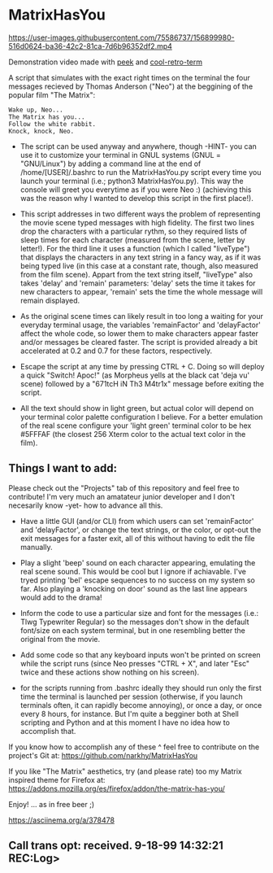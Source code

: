 # MatrixHasYou

https://user-images.githubusercontent.com/75586737/156899980-516d0624-ba36-42c2-81ca-7d6b96352df2.mp4

Demonstration video made with [peek](https://github.com/phw/peek) and [cool-retro-term](https://github.com/Swordfish90/cool-retro-term)

A script that simulates with the exact right times on the terminal the four messages recieved by Thomas Anderson ("Neo") at the beggining of the popular film "The Matrix":

    Wake up, Neo...
    The Matrix has you...
    Follow the white rabbit.
    Knock, knock, Neo.

- The script can be used anyway and anywhere, though -HINT- you can use it to customize your terminal in GNUL systems (GNUL = "GNU/Linux") by adding a command line at the end of /home/[USER]/.bashrc to run the MatrixHasYou.py script every time you launch your terminal (i.e.; python3 MatrixHasYou.py). This way the console will greet you everytime as if you were Neo :) (achieving this was the reason why I wanted to develop this script in the first place!).

- This script addresses in two different ways the problem of representing the movie scene typed messages with high fidelity. The first two lines drop the characters with a particular rythm, so they required lists of sleep times for each character (measured from the scene, letter by letter!). For the third line it uses a function (which I called "liveType") that displays the characters in any text string in a fancy way, as if it was being typed live (in this case at a constant rate, though, also measured from the film scene). Appart from the text string itself, "liveType" also takes 'delay' and 'remain' parameters: 'delay' sets the time it takes for new characters to appear, 'remain' sets the time the whole message will remain displayed.

- As the original scene times can likely result in too long a waiting for your everyday terminal usage, the variables 'remainFactor' and 'delayFactor' affect the whole code, so lower them to make characters appear faster and/or messages be cleared faster. The script is provided already a bit accelerated at 0.2 and 0.7 for these factors, respectively.

- Escape the script at any time by pressing CTRL + C. Doing so will deploy a quick "Switch! Apoc!" (as Morpheus yells at the black cat 'deja vu' scene) followed by a "671tcH iN Th3 M4tr1x" message before exiting the script.

- All the text should show in light green, but actual color will depend on your terminal color palette configuration I believe. For a better emulation of the real scene configure your 'light green' terminal color to be hex #5FFFAF (the closest 256 Xterm color to the actual text color in the film).


## Things I want to add:
Please check out the "Projects" tab of this repository and feel free to contribute! I'm very much an amatateur junior developer and I don't necesarily know -yet- how to advance all this.

- Have a little GUI (and/or CLI) from which users can set 'remainFactor' and 'delayFactor', or change the text strings, or the color, or opt-out the exit messages for a faster exit, all of this without having to edit the file manually.

- Play a slight 'beep' sound on each character appearing, emulating the real scene sound. This would be cool but I ignore if achiavable. I've tryed printing 'bel' escape sequences to no success on my system so far. Also playing a 'knocking on door' sound as the last line appears would add to the drama!

- Inform the code to use a particular size and font for the messages (i.e.: Tlwg Typewriter Regular) so the messages don't show in the default font/size on each system terminal, but in one resembling better the original from the movie.

- Add some code so that any keyboard inputs won't be printed on screen while the script runs (since Neo presses "CTRL + X", and later "Esc" twice and these actions show nothing on his screen).

- for the scripts running from .bashrc ideally they should run only the first time the terminal is launched per session (otherwise, if you launch terminals often, it can rapidly become annoying), or once a day, or once every 8 hours, for instance. But I'm quite a begginer both at Shell scripting and Python and at this moment I have no idea how to accomplish that.

If you know how to accomplish any of these ^ feel free to contribute on the project's Git at:
https://github.com/narkhy/MatrixHasYou


If you like "The Matrix" aesthetics, try (and please rate) too my Matrix inspired theme for Firefox at:
https://addons.mozilla.org/es/firefox/addon/the-matrix-has-you/


Enjoy! ... as in free beer ;)

https://asciinema.org/a/378478

## Call trans opt: received. 9-18-99 14:32:21 REC:Log>

